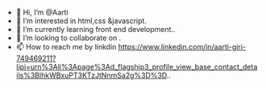 - 👋 Hi, I’m @Aarti
- 👀 I’m interested in html,css &javascript.
- 🌱 I’m currently learning front end development..
- 💞️ I’m looking to collaborate on .
- 📫 How to reach me  by linkdin https://www.linkedin.com/in/aarti-giri-749469211?lipi=urn%3Ali%3Apage%3Ad_flagship3_profile_view_base_contact_details%3BlhkWBxuPT3KTzJtNnmSa2g%3D%3D..

<!---
Aarti9545/Aarti9545 is a ✨ special ✨ repository because its `README.md` (this file) appears on your GitHub profile.
You can click the Preview link to take a look at your changes.
--->

